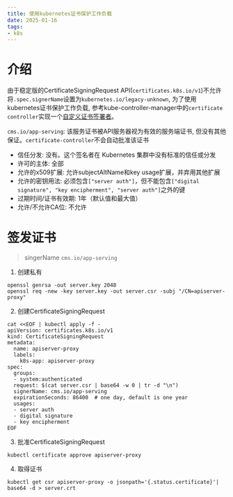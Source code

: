 ```yaml
---
title: 使用kubernetes证书保护工作负载
date: 2025-01-16
tags:
- k8s
---
```


# 介绍
由于稳定版的CertificateSigningRequest API(`certificates.k8s.io/v1`)不允许将`.spec.signerName`设置为`kubernetes.io/legacy-unknown`, 为了使用kubernetes证书保护工作负载, 参考kube-controller-manager中的`certificate controller`实现一个[自定义证书签署者](https://github.com/ericpuwang/certificate-controller.git)。

`cms.io/app-serving`: 该服务证书被API服务器视为有效的服务端证书, 但没有其他保证。`certificate-controller`不会自动批准该证书

- 信任分发: 没有。这个签名者在 Kubernetes 集群中没有标准的信任或分发
- 许可的主体: 全部
- 允许的x509扩展: 允许subjectAltName和key usage扩展，并弃用其他扩展
- 允许的密钥用法: 必须包含`["server auth"]`，但不能包含`["digital signature", "key encipherment", "server auth"]`之外的键
- 过期时间/证书有效期: 1年（默认值和最大值）
- 允许/不允许CA位: 不允许

# 签发证书
> singerName `cms.io/app-serving`

1. 创建私有
```shell
openssl genrsa -out server.key 2048
openssl req -new -key server.key -out server.csr -subj "/CN=apiserver-proxy"
```
2. 创建CertificateSigningRequest
```shell
cat <<EOF | kubectl apply -f -
apiVersion: certificates.k8s.io/v1
kind: CertificateSigningRequest
metadata:
  name: apiserver-proxy
  labels:
    k8s-app: apiserver-proxy
spec:
  groups:
  - system:authenticated
  request: $(cat server.csr | base64 -w 0 | tr -d "\n")
  signerName: cms.io/app-serving
  expirationSeconds: 86400  # one day, default is one year
  usages:
  - server auth
  - digital signature
  - key encipherment
EOF
```
3. 批准CertificateSigningRequest
```shell
kubectl certificate approve apiserver-proxy
```
4. 取得证书
```shell
kubectl get csr apiserver-proxy -o jsonpath='{.status.certificate}'| base64 -d > server.crt
```